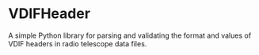 # VDIFHeader
A simple Python library for parsing and validating the format and values of VDIF headers in radio telescope data files.
